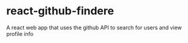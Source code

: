 # react-github-findere
A react web app that uses the github API to search for users and view profile info
